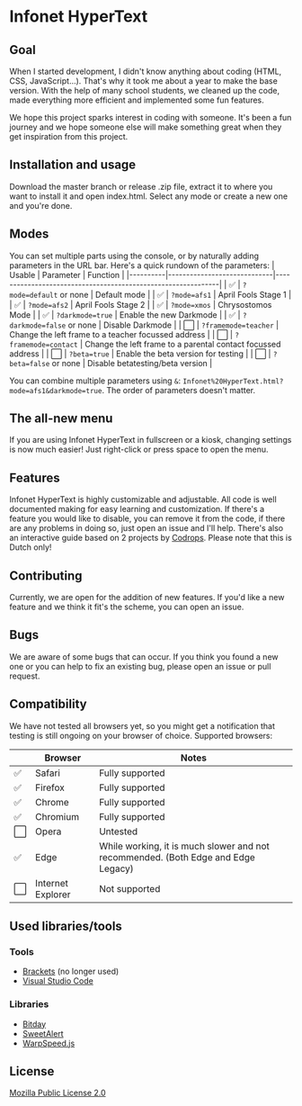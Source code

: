 # Infonet HyperText
  
## Goal

When I started development, I didn't know anything about coding (HTML, CSS, JavaScript...). That's why it took me about a year to make the base version. With the help of many school students, we cleaned up the code, made everything more efficient and implemented some fun features.

We hope this project sparks interest in coding with someone. It's been a fun journey and we hope someone else will make something great when they get inspiration from this project.

## Installation and usage

Download the master branch or release .zip file, extract it to where you want to install it and open index.html. Select any mode or create a new one and you're done.

## Modes

You can set multiple parts using the console, or by naturally adding parameters in the URL bar. Here's a quick rundown of the parameters:
|  Usable  |          Parameter          |                           Function                           |
|----------|-----------------------------|--------------------------------------------------------------|
|    ✅    | ``?mode=default`` or none   | Default mode                                                 |
|    ✅    | ``?mode=afs1``              | April Fools Stage 1                                          |
|    ✅    | ``?mode=afs2``              | April Fools Stage 2                                          |
|    ✅    | ``?mode=xmos``              | Chrysostomos Mode                                            |
|    ✅    | ``?darkmode=true``          | Enable the new Darkmode                                      |
|    ✅    | ``?darkmode=false`` or none | Disable Darkmode                                             |
|    ⬜️    | ``?framemode=teacher``      | Change the left frame to a teacher focussed address          |
|    ⬜️    | ``?framemode=contact``      | Change the left frame to a parental contact focussed address |
|    ⬜️    | ``?beta=true``              | Enable the beta version for testing                          |
|    ⬜️    | ``?beta=false`` or none     | Disable betatesting/beta version                             | 

You can combine multiple parameters using ``&``: ``Infonet%20HyperText.html?mode=afs1&darkmode=true``. The order of parameters doesn't matter.

## The all-new menu

If you are using Infonet HyperText in fullscreen or a kiosk, changing settings is now much easier! Just right-click or press space to open the menu.

## Features
Infonet HyperText is highly customizable and adjustable. All code is well documented making for easy learning and customization.
If there's a feature you would like to disable, you can remove it from the code, if there are any problems in doing so, just open an issue and I'll help.
There's also an interactive guide based on 2 projects by [Codrops](https://github.com/codrops). Please note that this is Dutch only!

## Contributing
Currently, we are open for the addition of new features. If you'd like a new feature and we think it fit's the scheme, you can open an issue.

## Bugs
We are aware of some bugs that can occur. If you think you found a new one or you can help to fix an existing bug, please open an issue or pull request.

## Compatibility
We have not tested all browsers yet, so you might get a notification that testing is still ongoing on your browser of choice.
Supported browsers:

|    |      Browser      |                                       Notes                                       |
|----|-------------------|-----------------------------------------------------------------------------------|
| ✅ | Safari            | Fully supported                                                                   |
| ✅ | Firefox           | Fully supported                                                                   |
| ✅ | Chrome            | Fully supported                                                                   |
| ✅ | Chromium          | Fully supported                                                                   |
| ⬜️ | Opera             | Untested                                                                          |
| ✅ | Edge              | While working, it is much slower and not recommended. (Both Edge and Edge Legacy) |
| ⬜️ | Internet Explorer | Not supported                                                                     |

## Used libraries/tools
### Tools
- [Brackets](https://github.com/adobe/brackets) (no longer used)
- [Visual Studio Code](https://github.com/microsoft/vscode)
### Libraries
- [Bitday](https://www.reddit.com/r/wallpapers/comments/1tqe9k/update_new_version_of_the_8bit_day_wallpaper_set/)
- [SweetAlert](https://github.com/sweetalert2/sweetalert2)
- [WarpSpeed.js](https://github.com/adolfintel/warpspeed)

## License
[Mozilla Public License 2.0](https://choosealicense.com/licenses/mpl-2.0/)
